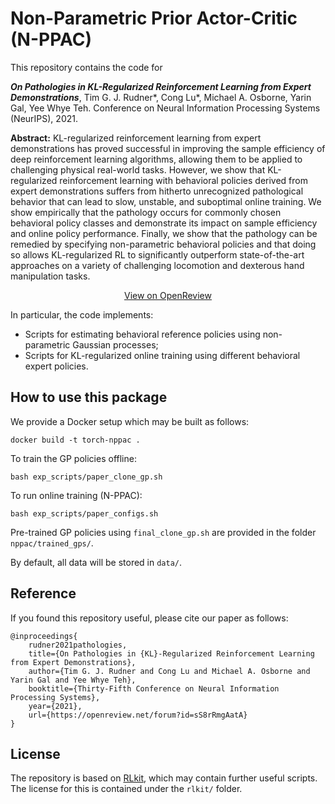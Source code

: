 # Non-Parametric Prior Actor-Critic (N-PPAC)

This repository contains the code for

**_On Pathologies in KL-Regularized Reinforcement Learning from Expert Demonstrations_**, Tim G. J. Rudner*, Cong Lu*, Michael A. Osborne, Yarin Gal, Yee Whye Teh. Conference on Neural Information Processing Systems (NeurIPS), 2021.

**Abstract:** KL-regularized reinforcement learning from expert demonstrations has proved successful in improving the sample efficiency of deep reinforcement learning algorithms, allowing them to be applied to challenging physical real-world tasks. However, we show that KL-regularized reinforcement learning with behavioral policies derived from expert demonstrations suffers from hitherto unrecognized pathological behavior that can lead to slow, unstable, and suboptimal online training. We show empirically that the pathology occurs for commonly chosen behavioral policy classes and demonstrate its impact on sample efficiency and online policy performance. Finally, we show that the pathology can be remedied by specifying non-parametric behavioral policies and that doing so allows KL-regularized RL to significantly outperform state-of-the-art approaches on a variety of challenging locomotion and dexterous hand manipulation tasks.

<p align="center">
  <a href="https://openreview.net/forum?id=sS8rRmgAatA">View on OpenReview</a>
</p>

In particular, the code implements:
- Scripts for estimating behavioral reference policies using non-parametric Gaussian processes;
- Scripts for KL-regularized online training using different behavioral expert policies.

## How to use this package
We provide a Docker setup which may be built as follows:
```
docker build -t torch-nppac .
```

To train the GP policies offline:
```
bash exp_scripts/paper_clone_gp.sh
```

To run online training (N-PPAC):
```
bash exp_scripts/paper_configs.sh
```

Pre-trained GP policies using `final_clone_gp.sh` are provided in the folder `nppac/trained_gps/`.

By default, all data will be stored in `data/`.

## Reference

If you found this repository useful, please cite our paper as follows:
```
@inproceedings{
    rudner2021pathologies,
    title={On Pathologies in {KL}-Regularized Reinforcement Learning from Expert Demonstrations},
    author={Tim G. J. Rudner and Cong Lu and Michael A. Osborne and Yarin Gal and Yee Whye Teh},
    booktitle={Thirty-Fifth Conference on Neural Information Processing Systems},
    year={2021},
    url={https://openreview.net/forum?id=sS8rRmgAatA}
}
```

## License
The repository is based on [RLkit](https://github.com/rail-berkeley/rlkit), which may contain further useful scripts. The license for this is contained under the `rlkit/` folder.
